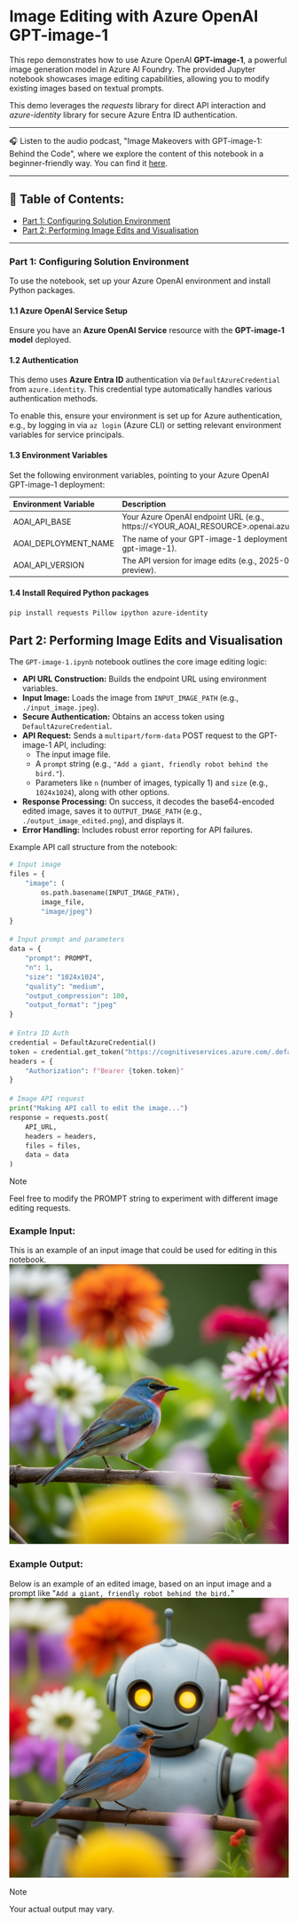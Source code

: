# Image Editing with Azure OpenAI GPT-image-1

This repo demonstrates how to use Azure OpenAI **GPT-image-1**, a powerful image generation model in Azure AI Foundry. The provided Jupyter notebook showcases image editing capabilities, allowing you to modify existing images based on textual prompts.

This demo leverages the *requests* library for direct API interaction and *azure-identity* library for secure Azure Entra ID authentication.

___
🎧 Listen to the audio podcast, "Image Makeovers with GPT-image-1: Behind the Code", where we explore the content of this notebook in a beginner-friendly way. You can find it [here](https://youtu.be/heyLTbfDo6k).
___

## 📑 Table of Contents:
* [Part 1: Configuring Solution Environment](#part-1-configuring-solution-environment)
* [Part 2: Performing Image Edits and Visualisation](#part-2-performing-image-edits-and-visualisation)

---

### Part 1: Configuring Solution Environment
To use the notebook, set up your Azure OpenAI environment and install Python packages.

#### 1.1 Azure OpenAI Service Setup
Ensure you have an **Azure OpenAI Service** resource with the **GPT-image-1 model** deployed.

#### 1.2 Authentication
This demo uses **Azure Entra ID** authentication via `DefaultAzureCredential` from `azure.identity`. This credential type automatically handles various authentication methods.

To enable this, ensure your environment is set up for Azure authentication, e.g., by logging in via `az login` (Azure CLI) or setting relevant environment variables for service principals.

#### 1.3 Environment Variables
Set the following environment variables, pointing to your Azure OpenAI GPT-image-1 deployment:

| Environment Variable     | Description                                                                             |
| :----------------------- | :-------------------------------------------------------------------------------------- |
| AOAI_API_BASE            | Your Azure OpenAI endpoint URL (e.g., https://<YOUR_AOAI_RESOURCE>.openai.azure.com).   |
| AOAI_DEPLOYMENT_NAME     | The name of your GPT-image-1 deployment (e.g., gpt-image-1).                            |
| AOAI_API_VERSION         | The API version for image edits (e.g., 2025-04-01-preview).                             |

#### 1.4 Install Required Python packages
``` Bash
pip install requests Pillow ipython azure-identity
```

## Part 2: Performing Image Edits and Visualisation
The `GPT-image-1.ipynb` notebook outlines the core image editing logic:

* **API URL Construction:** Builds the endpoint URL using environment variables.
* **Input Image:** Loads the image from `INPUT_IMAGE_PATH` (e.g., `./input_image.jpeg`).
* **Secure Authentication:** Obtains an access token using `DefaultAzureCredential`.
* **API Request:** Sends a `multipart/form-data` POST request to the GPT-image-1 API, including:
    * The input image file.
    * A `prompt` string (e.g., `"Add a giant, friendly robot behind the bird."`).
    * Parameters like `n` (number of images, typically 1) and `size` (e.g., `1024x1024`), along with other options.
* **Response Processing:** On success, it decodes the base64-encoded edited image, saves it to `OUTPUT_IMAGE_PATH` (e.g., `./output_image_edited.png`), and displays it.
* **Error Handling:** Includes robust error reporting for API failures.

Example API call structure from the notebook:

``` Python
# Input image
files = {
    "image": (
        os.path.basename(INPUT_IMAGE_PATH),
        image_file,
        "image/jpeg")
}

# Input prompt and parameters
data = {
    "prompt": PROMPT,
    "n": 1,
    "size": "1024x1024",
    "quality": "medium",
    "output_compression": 100,
    "output_format": "jpeg"
}

# Entra ID Auth
credential = DefaultAzureCredential()
token = credential.get_token("https://cognitiveservices.azure.com/.default")
headers = {
    "Authorization": f"Bearer {token.token}"
}

# Image API request
print("Making API call to edit the image...")
response = requests.post(
    API_URL,
    headers = headers,
    files = files,
    data = data
)
```

> [!NOTE]
> Feel free to modify the PROMPT string to experiment with different image editing requests.

### Example Input:
This is an example of an input image that could be used for editing in this notebook.
![Input_Image](images/input_image.jpeg)

### Example Output:
Below is an example of an edited image, based on an input image and a prompt like "`Add a giant, friendly robot behind the bird.`"
![Output_Image](images/output_image_edited.jpeg)

> [!NOTE]
> Your actual output may vary.
